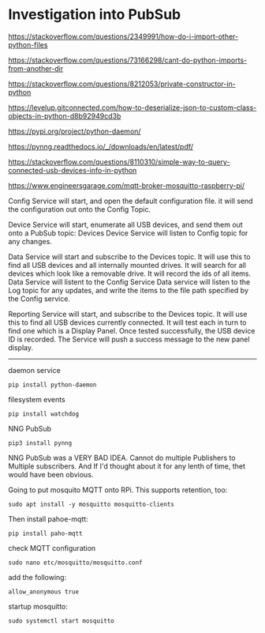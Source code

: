 # Investigation into PubSub

https://stackoverflow.com/questions/2349991/how-do-i-import-other-python-files

https://stackoverflow.com/questions/73166298/cant-do-python-imports-from-another-dir

https://stackoverflow.com/questions/8212053/private-constructor-in-python

https://levelup.gitconnected.com/how-to-deserialize-json-to-custom-class-objects-in-python-d8b92949cd3b

https://pypi.org/project/python-daemon/

https://pynng.readthedocs.io/_/downloads/en/latest/pdf/

https://stackoverflow.com/questions/8110310/simple-way-to-query-connected-usb-devices-info-in-python

https://www.engineersgarage.com/mqtt-broker-mosquitto-raspberry-pi/



Config Service will start, and open the default configuration file. it will send the configuration out onto the Config Topic.

Device Service will start, enumerate all USB devices, and send them out onto a PubSub topic: Devices
Device Service will listen to Config topic for any changes.

Data Service will start and subscribe to the Devices topic. It will use this to find all USB devices and all internally mounted drives. It will search for all devices which look like a removable drive. 
It will record the ids of all items. 
Data Service will listent to the Config Service
Data service will listen to the Log topic for any updates, and write the items to the file path specified by the Config service.

Reporting Service will start, and subscribe to the Devices topic. It will use this to find all USB devices currently connected. It will test each in turn to find one which is a Display Panel. Once tested successfully, the USB device ID is recorded. The Service will push a success message to the new panel display.

----


daemon service
```
pip install python-daemon
```

filesystem events
```
pip install watchdog
```

NNG PubSub
```
pip3 install pynng
```

NNG PubSub was a VERY BAD IDEA. Cannot do multiple Publishers to Multiple subscribers. And If I'd thought about it for any lenth of time, thet would have been obvious.


Going to put mosquito MQTT onto RPi. This supports retention, too:
```
sudo apt install -y mosquitto mosquitto-clients
```

Then install pahoe-mqtt:
```
pip install paho-mqtt
```


check MQTT configuration
```
sudo nano etc/mosquitto/mosquitto.conf
```

add the following:
```
allow_anonymous true
```

startup mosquitto:

```
sudo systemctl start mosquitto
```